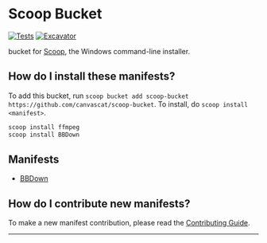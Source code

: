 # Scoop Bucket

<!-- Uncomment the following line after replacing placeholders -->
[![Tests](https://github.com/canvascat/scoop-bucket/actions/workflows/ci.yml/badge.svg)](https://github.com/canvascat/scoop-bucket/actions/workflows/ci.yml) [![Excavator](https://github.com/canvascat/scoop-bucket/actions/workflows/excavator.yml/badge.svg)](https://github.com/<username>/<bucketname>/actions/workflows/excavator.yml)

bucket for [Scoop](https://scoop.sh), the Windows command-line installer.

How do I install these manifests?
---------------------------------

To add this bucket, run `scoop bucket add scoop-bucket https://github.com/canvascat/scoop-bucket`. To install, do `scoop install <manifest>`.

```sh
scoop install ffmpeg
scoop install BBDown
```

## Manifests

- [BBDown](https://github.com/canvascat/scoop-bucket/blob/master/bucket/BBDown.json)

How do I contribute new manifests?
----------------------------------

To make a new manifest contribution, please read the [Contributing Guide](https://github.com/ScoopInstaller/.github/blob/main/.github/CONTRIBUTING.md).

----
